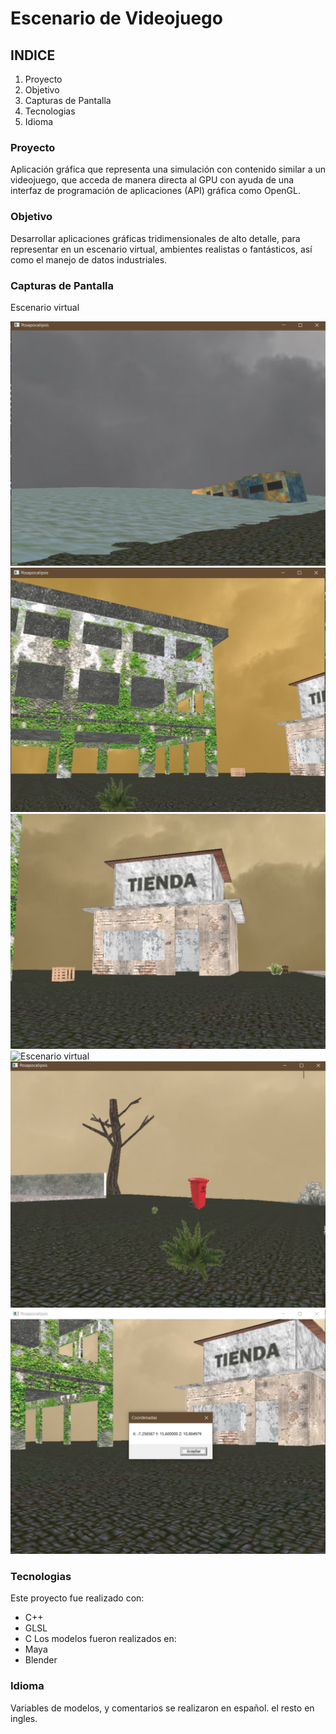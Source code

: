 # Escenario de Videojuego 
## INDICE

1. Proyecto
2. Objetivo
3. Capturas de Pantalla
4. Tecnologias 
5. Idioma


### Proyecto

Aplicación gráfica que representa una simulación con contenido similar a un videojuego, que acceda de manera directa al GPU con
ayuda de una interfaz de programación de aplicaciones (API) gráfica como OpenGL.


### Objetivo

Desarrollar aplicaciones gráficas tridimensionales de alto detalle, para representar
en un escenario virtual, ambientes realistas o fantásticos, así como el manejo de datos industriales.

### Capturas de Pantalla
Escenario virtual

![Escenario virtual](imagenes/screenshot1.png)
![Escenario virtual](imagenes/screenshot2.png)
![Escenario virtual](imagenes/screenshot3.png)
![Escenario virtual](imagenes/screenshot4.png)
![Escenario virtual](imagenes/screenshot5.png)
![Escenario virtual](imagenes/screenshot6.png)
### Tecnologias
Este proyecto fue realizado con:
* C++
* GLSL
* C 
Los modelos fueron realizados en:
* Maya
* Blender

### Idioma
Variables de modelos, y comentarios se realizaron en español. el resto en ingles.
